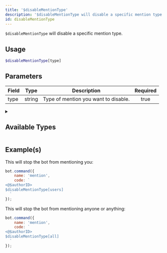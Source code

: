 ```yaml
---
title: '$disableMentionType'
description: '$disableMentionType will disable a specific mention type.'
id: disableMentionType
---
```


`$disableMentionType` will disable a specific mention type.

## Usage

```php
$disableMentionType[type]
```

## Parameters

| Field | Type   | Description                          | Required |
| ----- | ------ | ------------------------------------ |:--------:|
| type  | string | Type of mention you want to disable. |   true   |

<details>
  <summary> <h2> Available Types </h2></summary>

| Type     | Description                         |
| -------- | ----------------------------------- |
| everyone | `@everyone` and `@here` mentions.   |
| users    | All user mentions.                  |
| roles    | All role mentions.                  |
| all      | Roles, users and any other mention. |

</details>

## Example(s)

This will stop the bot from mentioning you:

```javascript
bot.command({
    name: 'mention',
    code: `
<@$authorID>
$disableMentionType[users] 
  `
});
```

This will stop the bot from mentioning anyone or anything:

```javascript
bot.command({
    name: 'mention',
    code: `
<@$authorID>
$disableMentionType[all] 
  `
});
```
